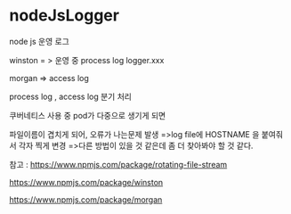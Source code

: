 # nodeJsLogger
node js 운영 로그 

winston = > 운영 중 process log logger.xxx 

morgan => access log 

process log , access log 분기 처리

쿠버네티스 사용 중 pod가 다중으로 생기게 되면

파일이름이 겹치게 되어, 오류가 나는문제 발생
=>log file에 HOSTNAME 을 붙여줘서 각자 찍게 변경
=>다른 방법이 있을 것 같은데 좀 더 찾아봐야 할 것 같다.


참고 : https://www.npmjs.com/package/rotating-file-stream 
      
https://www.npmjs.com/package/winston
      
https://www.npmjs.com/package/morgan
